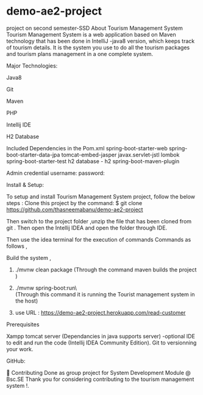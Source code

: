 # demo-ae2-project
project on second semester-SSD
About Tourism Management System
Tourism Management System is a web application based on Maven technology that has been done in IntelliJ -java8 version, which keeps track of tourism details.
It is the system you use to do all the tourism packages and tourism plans management in a one complete system.  

Major Technologies:

Java8

Git

Maven

PHP

Intellij IDE

H2 Database


Included Dependencies in the Pom.xml 
spring-boot-starter-web
spring-boot-starter-data-jpa
tomcat-embed-jasper
javax.servlet-jstl
lombok
spring-boot-starter-test
h2 database - h2
spring-boot-maven-plugin

Admin credential
username:
password:


Install & Setup:

To setup and install Tourism Management System project, follow the below steps :
Clone this project by the command:
$ git clone https://github.com/thasneemabanu/demo-ae2-project

Then switch to the project folder ,unzip the file that has been cloned from git .
Then open the Intellij IDEA and open the folder through IDE.

Then use the idea terminal for the execution of commands
Commands as follows ,

Build the system ,
1. ./mvnw clean package 
(Through the command maven builds the project )

2. ./mvnw spring-boot:run\  
(Through this command it is running the Tourist management system in the host)

3. use URL : https://demo-ae2-project.herokuapp.com/read-customer

Prerequisites

Xampp tomcat server (Dependancies in java supports server) -optional
IDE to edit and run the code (Intellij IDEA Community Edition).
Git to versionning your work.

GitHub: 

🤝 Contributing
Done as group project for System Development Module @ Bsc.SE
Thank you for considering contributing to the tourism management system !.

